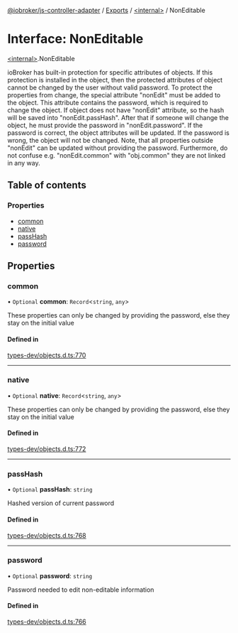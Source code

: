 [@iobroker/js-controller-adapter](../README.md) / [Exports](../modules.md) / [\<internal\>](../modules/internal_.md) / NonEditable

# Interface: NonEditable

[\<internal\>](../modules/internal_.md).NonEditable

ioBroker has built-in protection for specific attributes of objects. If this protection is installed in the object, then the protected attributes of object cannot be changed by the user without valid password.
To protect the properties from change, the special attribute "nonEdit" must be added to the object. This attribute contains the password, which is required to change the object.
If object does not have "nonEdit" attribute, so the hash will be saved into "nonEdit.passHash". After that if someone will change the object, he must provide the password in "nonEdit.password".
If the password is correct, the object attributes will be updated. If the password is wrong, the object will not be changed.
Note, that all properties outside "nonEdit" can be updated without providing the password. Furthermore, do not confuse e.g. "nonEdit.common" with "obj.common" they are not linked in any way.

## Table of contents

### Properties

- [common](internal_.NonEditable.md#common)
- [native](internal_.NonEditable.md#native)
- [passHash](internal_.NonEditable.md#passhash)
- [password](internal_.NonEditable.md#password)

## Properties

### common

• `Optional` **common**: `Record`\<`string`, `any`\>

These properties can only be changed by providing the password, else they stay on the initial value

#### Defined in

[types-dev/objects.d.ts:770](https://github.com/ioBroker/ioBroker.js-controller/blob/3bbff415/packages/types-dev/objects.d.ts#L770)

___

### native

• `Optional` **native**: `Record`\<`string`, `any`\>

These properties can only be changed by providing the password, else they stay on the initial value

#### Defined in

[types-dev/objects.d.ts:772](https://github.com/ioBroker/ioBroker.js-controller/blob/3bbff415/packages/types-dev/objects.d.ts#L772)

___

### passHash

• `Optional` **passHash**: `string`

Hashed version of current password

#### Defined in

[types-dev/objects.d.ts:768](https://github.com/ioBroker/ioBroker.js-controller/blob/3bbff415/packages/types-dev/objects.d.ts#L768)

___

### password

• `Optional` **password**: `string`

Password needed to edit non-editable information

#### Defined in

[types-dev/objects.d.ts:766](https://github.com/ioBroker/ioBroker.js-controller/blob/3bbff415/packages/types-dev/objects.d.ts#L766)
